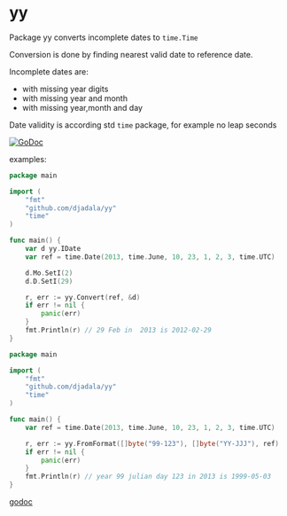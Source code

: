 # yy


Package yy converts incomplete dates to `time.Time`

Conversion is done by finding nearest valid date to reference date.

Incomplete dates are:
* with missing year digits
* with missing year and month
* with missing year,month and day

Date validity is according std `time` package, for example no leap seconds

[![GoDoc](https://godoc.org/github.com/djadala/yy?status.svg)](https://godoc.org/github.com/djadala/yy)

examples:

```go
package main

import (
	"fmt"
	"github.com/djadala/yy"
	"time"
)

func main() {
	var d yy.IDate
	var ref = time.Date(2013, time.June, 10, 23, 1, 2, 3, time.UTC)

	d.Mo.SetI(2)
	d.D.SetI(29)

	r, err := yy.Convert(ref, &d)
	if err != nil {
		panic(err)
	}
	fmt.Println(r) // 29 Feb in  2013 is 2012-02-29
}

```



```go
package main

import (
	"fmt"
	"github.com/djadala/yy"
	"time"
)

func main() {
	var ref = time.Date(2013, time.June, 10, 23, 1, 2, 3, time.UTC)

	r, err := yy.FromFormat([]byte("99-123"), []byte("YY-JJJ"), ref)
	if err != nil {
		panic(err)
	}
	fmt.Println(r) // year 99 julian day 123 in 2013 is 1999-05-03
}
```

[godoc](http://godoc.org/github.com/djadala/yy)
